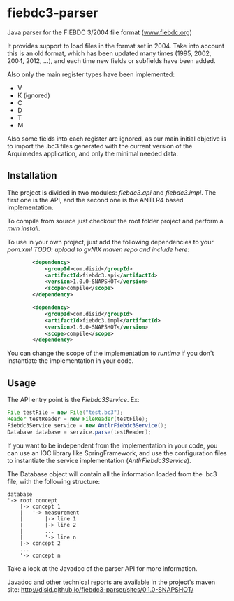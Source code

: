 fiebdc3-parser
==============

Java parser for the FIEBDC 3/2004 file format (www.fiebdc.org)

It provides support to load files in the format set in 2004. Take into account this is an old format, which has been updated many times (1995, 2002, 2004, 2012, ...), and each time new fields or subfields have been added.

Also only the main register types have been implemented:

* V
* K (ignored)
* C
* D
* T
* M

Also some fields into each register are ignored, as our main initial objetive is to import the .bc3 files generated with the current version of the Arquimedes application, and only the minimal needed data.

Installation
---------------

The project is divided in two modules: *fiebdc3.api* and *fiebdc3.impl*. The first one is the API, and the second one is the ANTLR4 based implementation.

To compile from source just checkout the root folder project and perform a *mvn install*.

To use in your own project, just add the following dependencies to your *pom.xml* *TODO: upload to gvNIX maven repo and include here*:

```xml
		<dependency>
			<groupId>com.disid</groupId>
			<artifactId>fiebdc3.api</artifactId>
			<version>1.0.0-SNAPSHOT</version>
			<scope>compile</scope>
		</dependency>

		<dependency>
			<groupId>com.disid</groupId>
			<artifactId>fiebdc3.impl</artifactId>
			<version>1.0.0-SNAPSHOT</version>
			<scope>compile</scope>
		</dependency>
```

You can change the scope of the implementation to *runtime* if you don't instantiate the implementation in your code.


Usage
------

The API entry point is the *Fiebdc3Service*. Ex:

```java
File testFile = new File("test.bc3");
Reader testReader = new FileReader(testFile);
Fiebdc3Service service = new AntlrFiebdc3Service();
Database database = service.parse(testReader);
```

If you want to be independent from the implementation in your code, you can use an IOC library like SpringFramework, and use the configuration files to instantiate the service implementation (*AntlrFiebdc3Service*).

The Database object will contain all the information loaded from the .bc3 file, with the following structure:

```
database
'-> root concept
    |-> concept 1
    |   '-> measurement
    |       |-> line 1
    |       |-> line 2
    |       ...
    |       '-> line n 
    |-> concept 2
    ...
    '-> concept n
```
    
Take a look at the Javadoc of the parser API for more information. 

Javadoc and other technical reports are available in the project's maven site: http://disid.github.io/fiebdc3-parser/sites/0.1.0-SNAPSHOT/

